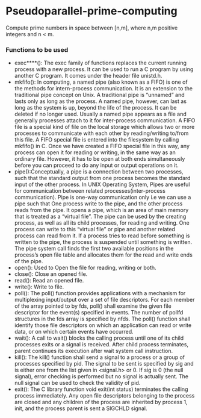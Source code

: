 # Pseudoparallel-prime-computing
Compute prime numbers in space between [n,m], where n,m positive integers and n < m.

### Functions to be used
- exec****(): The exec family of functions replaces the current running process with a new process. It can be used to run a C program by using another C program. It comes under the header file unistd.h.
- mkfifo(): In computing, a named pipe (also known as a FIFO) is one of the methods for intern-process communication. It is an extension to the traditional pipe concept on Unix. A traditional pipe is “unnamed” and lasts only as long as the process. A named pipe, however, can last as long as the system is up, beyond the life of the process. It can be deleted if no longer used. Usually a named pipe appears as a file and generally processes attach to it for inter-process communication. A FIFO file is a special kind of file on the local storage which allows two or more processes to communicate with each other by reading/writing to/from this file. A FIFO special file is entered into the filesystem by calling mkfifo() in C. Once we have created a FIFO special file in this way, any process can open it for reading or writing, in the same way as an ordinary file. However, it has to be open at both ends simultaneously before you can proceed to do any input or output operations on it.
- pipe():Conceptually, a pipe is a connection between two processes, such that the standard output from one process becomes the standard input of the other process. In UNIX Operating System, Pipes are useful for communication between related processes(inter-process communication). Pipe is one-way communication only i.e we can use a pipe such that One process write to the pipe, and the other process reads from the pipe. It opens a pipe, which is an area of main memory that is treated as a “virtual file”. The pipe can be used by the creating process, as well as all its child processes, for reading and writing. One process can write to this “virtual file” or pipe and another related process can read from it.
If a process tries to read before something is written to the pipe, the process is suspended until something is written. The pipe system call finds the first two available positions in the process’s open file table and allocates them for the read and write ends of the pipe.
- open(): Used to Open the file for reading, writing or both.
- close(): Close an opened file.
- read(): Read an opened file.
- write(): Write to file.
- poll(): The poll() function provides applications with a mechanism for multiplexing input/output over a set of file descriptors. For each member of the array pointed to by fds, poll() shall examine the given file descriptor for the event(s) specified in events. The number of pollfd structures in the fds array is specified by nfds. The poll() function shall identify those file descriptors on which an application can read or write data, or on which certain events have occurred.
- wait(): A call to wait() blocks the calling process until one of its child processes exits or a signal is received. After child process terminates, parent continues its execution after wait system call instruction.
- kill(): The kill() function shall send a signal to a process or a group of processes specified by pid. The signal to be sent is specified by sig and is either one from the list given in <signal.h> or 0. If sig is 0 (the null signal), error checking is performed but no signal is actually sent. The null signal can be used to check the validity of pid.
- exit(): The C library function void exit(int status) terminates the calling process immediately. Any open file descriptors belonging to the process are closed and any children of the process are inherited by process 1, init, and the process parent is sent a SIGCHLD signal.